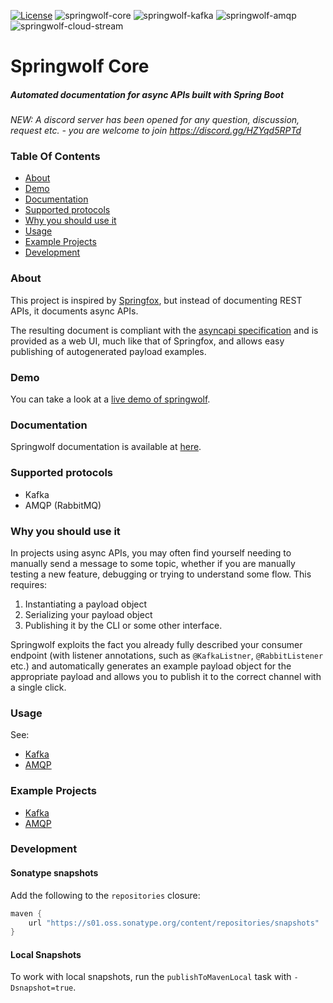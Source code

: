 [![License](https://img.shields.io/badge/License-Apache%202.0-blue.svg)](https://opensource.org/licenses/Apache-2.0)
![springwolf-core](https://github.com/stavshamir/springwolf/workflows/springwolf-core/badge.svg)
![springwolf-kafka](https://github.com/stavshamir/springwolf/workflows/springwolf-kafka/badge.svg)
![springwolf-amqp](https://github.com/stavshamir/springwolf/workflows/springwolf-amqp/badge.svg)
![springwolf-cloud-stream](https://github.com/stavshamir/springwolf/workflows/springwolf-cloud-stream/badge.svg)

# Springwolf Core
##### Automated documentation for async APIs built with Spring Boot

*NEW: A discord server has been opened for any question, discussion, request etc. - you are welcome to join https://discord.gg/HZYqd5RPTd*

### Table Of Contents
- [About](#about)
- [Demo](#demo)
- [Documentation](#documentation)
- [Supported protocols](#supported-protocols)
- [Why you should use it](#why-you-should-use-it)
- [Usage](#usage)
- [Example Projects](#example-projects)
- [Development](#development)

### About
This project is inspired by [Springfox](https://github.com/springfox/springfox), but instead of documenting REST APIs,
it documents async APIs. 

The resulting document is compliant with the [asyncapi specification](https://www.asyncapi.com/) and is provided as a 
web UI, much like that of Springfox, and allows easy publishing of autogenerated payload examples.

### Demo
You can take a look at a [live demo of springwolf](https://springwolf.github.io/springwolf-ui/).

### Documentation
Springwolf documentation is available at [here](https://springwolf.github.io/docs/quickstart).

### Supported protocols
- Kafka
- AMQP (RabbitMQ)

### Why you should use it
In projects using async APIs, you may often find yourself needing to manually send a message to some topic, whether if you
are manually testing a new feature, debugging or trying to understand some flow. This requires:
1. Instantiating a payload object
2. Serializing your payload object 
3. Publishing it by the CLI or some other interface. 

Springwolf exploits the fact you already fully described your consumer endpoint (with listener annotations, such as 
`@KafkaListner`, `@RabbitListener` etc.) and automatically generates an example payload object for the appropriate payload and allows you 
to publish it to the correct channel with a single click.

### Usage
See:
- [Kafka](https://github.com/springwolf/springwolf-core/tree/master/springwolf-plugins/springwolf-kafka-plugin)
- [AMQP](https://github.com/springwolf/springwolf-core/tree/master/springwolf-plugins/springwolf-amqp-plugin)


### Example Projects
- [Kafka](https://github.com/springwolf/springwolf-core/tree/master/springwolf-examples/springwolf-kafka-example)
- [AMQP](https://github.com/springwolf/springwolf-core/tree/master/springwolf-examples/springwolf-amqp-example)


### Development
#### Sonatype snapshots
Add the following to the `repositories` closure:
```groovy
maven {
    url "https://s01.oss.sonatype.org/content/repositories/snapshots"
}
```

#### Local Snapshots
To work with local snapshots, run the `publishToMavenLocal` task with `-Dsnapshot=true`.
